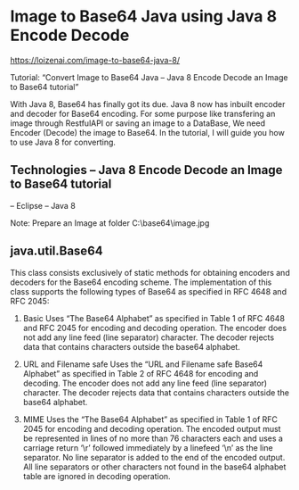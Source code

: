 # Image to Base64 Java using Java 8 Encode Decode

https://loizenai.com/image-to-base64-java-8/

Tutorial: “Convert Image to Base64 Java – Java 8 Encode Decode an Image to Base64 tutorial”


 
With Java 8, Base64 has finally got its due. Java 8 now has inbuilt encoder and decoder for Base64 encoding. For some purpose like transfering an image through RestfulAPI or saving an image to a DataBase, We need Encoder (Decode) the image to Base64. In the tutorial, I will guide you how to use Java 8 for converting.

## Technologies – Java 8 Encode Decode an Image to Base64 tutorial
– Eclipse
– Java 8

Note: Prepare an Image at folder C:\\base64\\image.jpg

## java.util.Base64
This class consists exclusively of static methods for obtaining encoders and decoders for the Base64 encoding scheme. The implementation of this class supports the following types of Base64 as specified in RFC 4648 and RFC 2045:


 
1. Basic
Uses “The Base64 Alphabet” as specified in Table 1 of RFC 4648 and RFC 2045 for encoding and decoding operation. The encoder does not add any line feed (line separator) character. The decoder rejects data that contains characters outside the base64 alphabet.

2. URL and Filename safe
Uses the “URL and Filename safe Base64 Alphabet” as specified in Table 2 of RFC 4648 for encoding and decoding. The encoder does not add any line feed (line separator) character. The decoder rejects data that contains characters outside the base64 alphabet.

3. MIME
Uses the “The Base64 Alphabet” as specified in Table 1 of RFC 2045 for encoding and decoding operation. The encoded output must be represented in lines of no more than 76 characters each and uses a carriage return ‘\r’ followed immediately by a linefeed ‘\n’ as the line separator. No line separator is added to the end of the encoded output. All line separators or other characters not found in the base64 alphabet table are ignored in decoding operation.
